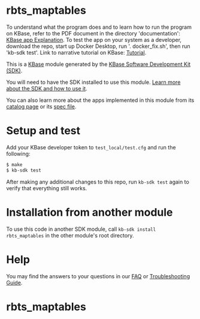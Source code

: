 # rbts_maptables


To understand what the program does and to
learn how to run the program on KBase, refer
to the PDF document in the directory 'documentation':
[KBase app Explanation](documentation/RBTnSeq_Mapping.pdf).
To test the app on your system as a developer,
download the repo, start up Docker Desktop,
run '. docker_fix.sh', then run 'kb-sdk test'.
Link to narrative tutorial on KBase: 
[Tutorial](https://narrative.kbase.us/narrative/98832).



This is a [KBase](https://kbase.us) module generated by the [KBase Software Development Kit (SDK)](https://github.com/kbase/kb_sdk).

You will need to have the SDK installed to use this module. [Learn more about the SDK and how to use it](https://kbase.github.io/kb_sdk_docs/).

You can also learn more about the apps implemented in this module from its [catalog page](https://narrative.kbase.us/#catalog/modules/rbts_maptables) or its [spec file]($module_name.spec).

# Setup and test

Add your KBase developer token to `test_local/test.cfg` and run the following:

```bash
$ make
$ kb-sdk test
```

After making any additional changes to this repo, run `kb-sdk test` again to verify that everything still works.

# Installation from another module

To use this code in another SDK module, call `kb-sdk install rbts_maptables` in the other module's root directory.

# Help

You may find the answers to your questions in our [FAQ](https://kbase.github.io/kb_sdk_docs/references/questions_and_answers.html) or [Troubleshooting Guide](https://kbase.github.io/kb_sdk_docs/references/troubleshooting.html).
# rbts_maptables
